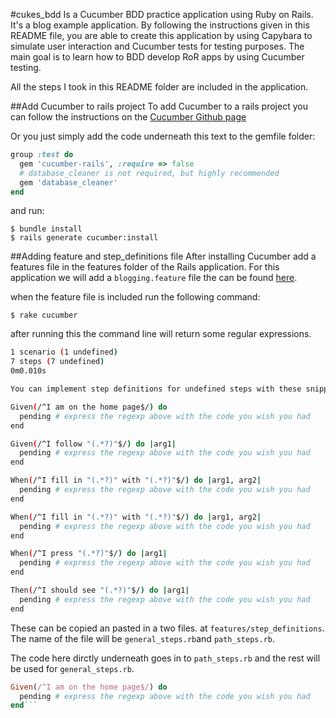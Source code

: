 #cukes_bdd
Is a Cucumber BDD practice application using Ruby on Rails. It's a blog example application. By following the instructions given in this README file, you are able to create this application by using Capybara to simulate user interaction and Cucumber tests for testing purposes. The main goal is to learn how to BDD develop RoR apps by using Cucumber testing.

All the steps I took in this README folder are included in the application.

##Add Cucumber to rails project
To add Cucumber to a rails project you can follow the instructions on the [Cucumber Github page](https://github.com/cucumber/cucumber-rails)

Or you just simply add the code underneath this text to the gemfile folder:

```ruby
group :test do
  gem 'cucumber-rails', :require => false
  # database_cleaner is not required, but highly recommended
  gem 'database_cleaner'
end
```
 and run:

 ```
 $ bundle install
 $ rails generate cucumber:install
 ```

##Adding feature and step_definitions file
After installing Cucumber add a features file in the features folder of the Rails application. For this application we will add a ```blogging.feature``` file the can be  found [here](https://github.com/kevinegstorf/cukes_bdd/blob/master/features/blogging.feature).

when the feature file is included run the following command:

```
$ rake cucumber
```

after running this the command line will return some regular expressions.

```bash
1 scenario (1 undefined)
7 steps (7 undefined)
0m0.010s

You can implement step definitions for undefined steps with these snippets:

Given(/^I am on the home page$/) do
  pending # express the regexp above with the code you wish you had
end

Given(/^I follow "(.*?)"$/) do |arg1|
  pending # express the regexp above with the code you wish you had
end

When(/^I fill in "(.*?)" with "(.*?)"$/) do |arg1, arg2|
  pending # express the regexp above with the code you wish you had
end

When(/^I fill in "(.*?)" with "(.*?)"$/) do |arg1, arg2|
  pending # express the regexp above with the code you wish you had
end

When(/^I press "(.*?)"$/) do |arg1|
  pending # express the regexp above with the code you wish you had
end

Then(/^I should see "(.*?)"$/) do |arg1|
  pending # express the regexp above with the code you wish you had
end
```

These can be copied an pasted in a two files. at ```features/step_definitions```. The name of the file will be ```general_steps.rb```and ```path_steps.rb```.

The code here dirctly underneath goes in to ```path_steps.rb``` and the rest will be used for ```general_steps.rb```.

```ruby
Given(/^I am on the home page$/) do
  pending # express the regexp above with the code you wish you had
end```
